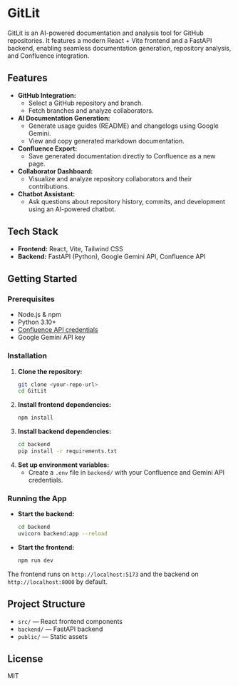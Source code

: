 # GitLit

GitLit is an AI-powered documentation and analysis tool for GitHub repositories. It features a modern React + Vite frontend and a FastAPI backend, enabling seamless documentation generation, repository analysis, and Confluence integration.

## Features

- **GitHub Integration:**
  - Select a GitHub repository and branch.
  - Fetch branches and analyze collaborators.
- **AI Documentation Generation:**
  - Generate usage guides (README) and changelogs using Google Gemini.
  - View and copy generated markdown documentation.
- **Confluence Export:**
  - Save generated documentation directly to Confluence as a new page.
- **Collaborator Dashboard:**
  - Visualize and analyze repository collaborators and their contributions.
- **Chatbot Assistant:**
  - Ask questions about repository history, commits, and development using an AI-powered chatbot.

## Tech Stack

- **Frontend:** React, Vite, Tailwind CSS
- **Backend:** FastAPI (Python), Google Gemini API, Confluence API

## Getting Started

### Prerequisites
- Node.js & npm
- Python 3.10+
- [Confluence API credentials](https://developer.atlassian.com/cloud/confluence/rest/)
- Google Gemini API key

### Installation

1. **Clone the repository:**
   ```sh
   git clone <your-repo-url>
   cd GitLit
   ```
2. **Install frontend dependencies:**
   ```sh
   npm install
   ```
3. **Install backend dependencies:**
   ```sh
   cd backend
   pip install -r requirements.txt
   ```
4. **Set up environment variables:**
   - Create a `.env` file in `backend/` with your Confluence and Gemini API credentials.

### Running the App

- **Start the backend:**
  ```sh
  cd backend
  uvicorn backend:app --reload
  ```
- **Start the frontend:**
  ```sh
  npm run dev
  ```

The frontend runs on `http://localhost:5173` and the backend on `http://localhost:8000` by default.

## Project Structure

- `src/` — React frontend components
- `backend/` — FastAPI backend
- `public/` — Static assets

## License

MIT
